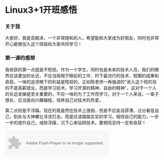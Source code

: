 # Linux3+1开班感悟

### 关于我
大家好，我是高毓泽，一个非常随和的人，希望能和大家成为好朋友，同时也非常开心能够加入这个班级和大家共同学习！
 
### 第一课的感想
我收获的第一点就是不短视。作为一个学生，同时也是未来的技术人员，我们的眼界应该更加的长远，不应当局限于眼前的工作、时下最流行的技术、短期的成果和收获。一味的追求眼下的利益是短视的，正如陈老师一再强调的“进入这个班的目的不是高薪就业，而是学习技术，学习开源的精神、自由的精神”，这对于一个人的长远发展是至关重要的，不应一味的为了工作而学习，对于一个人来说，一辈子很长，应当面向兴趣编程，培养自己对技术的热爱。

第二点则是不浮躁。现在的我虽然在技术上很弱，但是不应妄自菲薄，过分看低自己，到处与大神攀比寻求打击。而是应该踏踏实实的学习，相信自己的能力，一步一步的提升自己，戒除浮躁，沉下心来钻研技术。要相信坚持一定有收获！

<object width="340" height="86" data="http://music.163.com/style/swf/widget.swf?sid=36492196&amp;type=2&amp;auto=0&amp;width=320&amp;height=66" type="application/x-shockwave-flash" title="Adobe Flash Player"></object>
